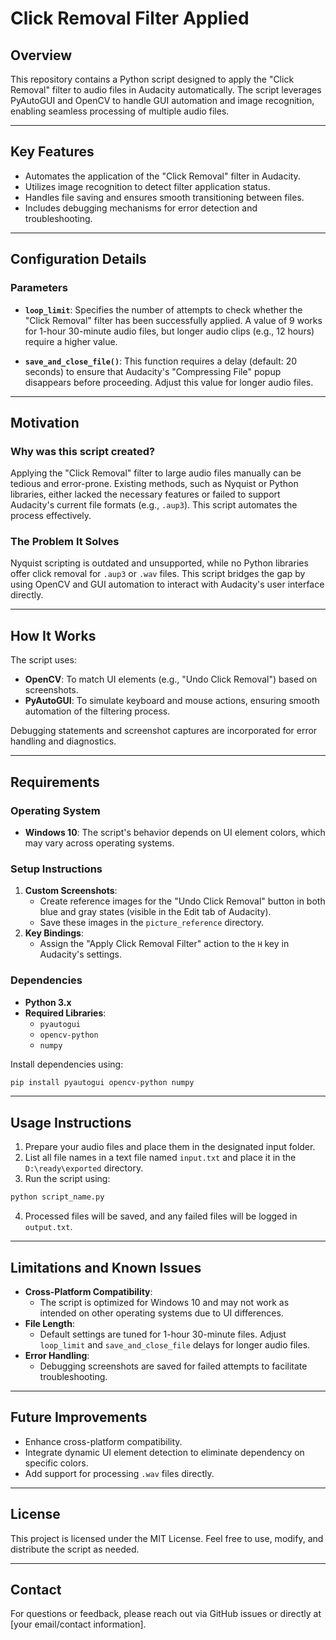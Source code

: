 

# Click Removal Filter Applied

## Overview
This repository contains a Python script designed to apply the "Click Removal" filter to audio files in Audacity automatically. The script leverages PyAutoGUI and OpenCV to handle GUI automation and image recognition, enabling seamless processing of multiple audio files.

---

## Key Features
- Automates the application of the "Click Removal" filter in Audacity.
- Utilizes image recognition to detect filter application status.
- Handles file saving and ensures smooth transitioning between files.
- Includes debugging mechanisms for error detection and troubleshooting.

---

## Configuration Details

### Parameters
- **`loop_limit`**: Specifies the number of attempts to check whether the "Click Removal" filter has been successfully applied. A value of 9 works for 1-hour 30-minute audio files, but longer audio clips (e.g., 12 hours) require a higher value.

- **`save_and_close_file()`**: This function requires a delay (default: 20 seconds) to ensure that Audacity's "Compressing File" popup disappears before proceeding. Adjust this value for longer audio files.

---

## Motivation
### Why was this script created?
Applying the "Click Removal" filter to large audio files manually can be tedious and error-prone. Existing methods, such as Nyquist or Python libraries, either lacked the necessary features or failed to support Audacity's current file formats (e.g., `.aup3`). This script automates the process effectively.

### The Problem It Solves
Nyquist scripting is outdated and unsupported, while no Python libraries offer click removal for `.aup3` or `.wav` files. This script bridges the gap by using OpenCV and GUI automation to interact with Audacity's user interface directly.

---

## How It Works
The script uses:
- **OpenCV**: To match UI elements (e.g., "Undo Click Removal") based on screenshots.
- **PyAutoGUI**: To simulate keyboard and mouse actions, ensuring smooth automation of the filtering process.

Debugging statements and screenshot captures are incorporated for error handling and diagnostics.

---

## Requirements

### Operating System
- **Windows 10**: The script's behavior depends on UI element colors, which may vary across operating systems.

### Setup Instructions
1. **Custom Screenshots**:
   - Create reference images for the "Undo Click Removal" button in both blue and gray states (visible in the Edit tab of Audacity).
   - Save these images in the `picture_reference` directory.
2. **Key Bindings**:
   - Assign the "Apply Click Removal Filter" action to the `H` key in Audacity's settings.

### Dependencies
- **Python 3.x**
- **Required Libraries**:
  - `pyautogui`
  - `opencv-python`
  - `numpy`

Install dependencies using:
```bash
pip install pyautogui opencv-python numpy
```

---

## Usage Instructions
1. Prepare your audio files and place them in the designated input folder.
2. List all file names in a text file named `input.txt` and place it in the `D:\ready\exported` directory.
3. Run the script using:
```bash
python script_name.py
```
4. Processed files will be saved, and any failed files will be logged in `output.txt`.

---

## Limitations and Known Issues
- **Cross-Platform Compatibility**:
   - The script is optimized for Windows 10 and may not work as intended on other operating systems due to UI differences.
- **File Length**:
   - Default settings are tuned for 1-hour 30-minute files. Adjust `loop_limit` and `save_and_close_file` delays for longer audio files.
- **Error Handling**:
   - Debugging screenshots are saved for failed attempts to facilitate troubleshooting.

---

## Future Improvements
- Enhance cross-platform compatibility.
- Integrate dynamic UI element detection to eliminate dependency on specific colors.
- Add support for processing `.wav` files directly.

---

## License
This project is licensed under the MIT License. Feel free to use, modify, and distribute the script as needed.

---

## Contact
For questions or feedback, please reach out via GitHub issues or directly at [your email/contact information].

